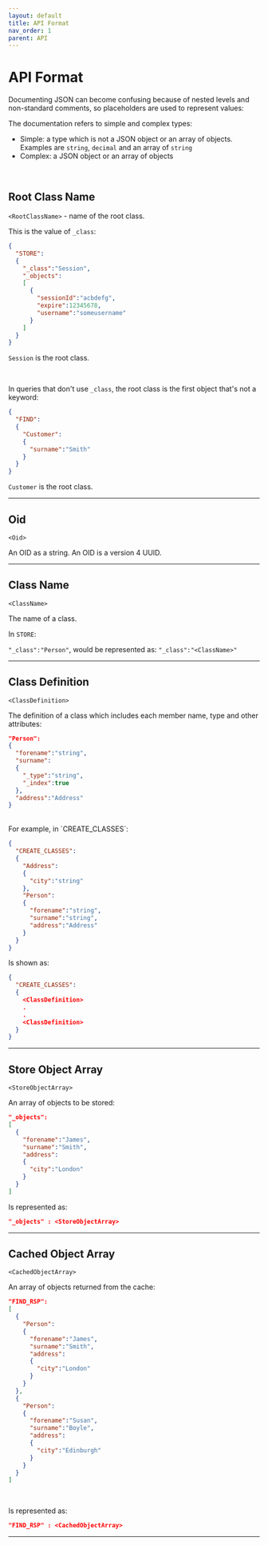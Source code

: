 ```yaml
---
layout: default
title: API Format
nav_order: 1
parent: API
---
```


# API Format

Documenting JSON can become confusing because of nested levels and non-standard comments, so placeholders are used to represent values:

The documentation refers to simple and complex types:

- Simple: a type which is not a JSON object or an array of objects. Examples are `string`, `decimal` and an array of `string`
- Complex: a JSON object or an array of objects

<br/>

## Root Class Name

`<RootClassName>` - name of the root class.

This is the value of `_class`:

```json
{
  "STORE":
  {
    "_class":"Session",
    "_objects":
    [
      {
        "sessionId":"acbdefg",
        "expire":12345678,
        "username":"someusername"
      }
    ]
  }
}
``` 

`Session` is the root class. 

<br/>

In queries that don't use `_class`, the root class is the first object that's not a keyword:

```json
{
  "FIND":
  {
    "Customer":
    {
      "surname":"Smith"
    }
  }
}
```

```Customer``` is the root class.



---

## Oid

```<Oid>```

An OID as a string. An OID is a version 4 UUID.

---

## Class Name
```<ClassName>```

The name of a class.

In `STORE`:

`"_class":"Person"`, would be represented as: `"_class":"<ClassName>"`

---

## Class Definition
```<ClassDefinition>```

The definition of a class which includes each member name, type and other attributes:

```json
"Person":
{
  "forename":"string",
  "surname":
  {
    "_type":"string",
    "_index":true
  },
  "address":"Address"
}
```

</br>
For example, in `CREATE_CLASSES`:

```json
{
  "CREATE_CLASSES":
  {
    "Address":
    {
      "city":"string"      
    },
    "Person":
    {
      "forename":"string",
      "surname":"string",
      "address":"Address"
    }
  }
}
```

Is shown as:

```json
{
  "CREATE_CLASSES":
  {
    <ClassDefinition>
    .
    .
    <ClassDefinition>
  }
}
```


---

## Store Object Array
`<StoreObjectArray>`

An array of objects to be stored:

```json
"_objects":
[
  {
    "forename":"James",
    "surname":"Smith",
    "address":
    {
      "city":"London"
    }
  }
]
```

Is represented as:

```json
"_objects" : <StoreObjectArray>
```

---

## Cached Object Array
`<CachedObjectArray>`

An array of objects returned from the cache:

```json
"FIND_RSP":
[
  {
    "Person":
    {
      "forename":"James",
      "surname":"Smith",
      "address":
      {
        "city":"London"
      }
    }
  },
  {
    "Person":
    {
      "forename":"Susan",
      "surname":"Boyle",
      "address":
      {
        "city":"Edinburgh"
      }
    }
  }
]
```

<br/>

Is represented as:

```json
"FIND_RSP" : <CachedObjectArray>

```

---
